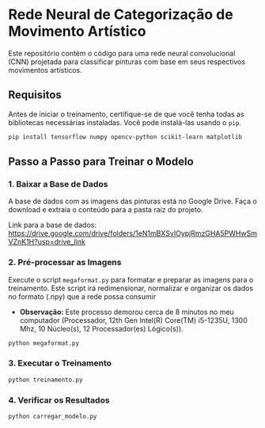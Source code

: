 # Rede Neural de Categorização de Movimento Artístico

Este repositório contém o código para uma rede neural convolucional (CNN) projetada para classificar pinturas com base em seus respectivos movimentos artísticos.

## Requisitos

Antes de iniciar o treinamento, certifique-se de que você tenha todas as bibliotecas necessárias instaladas. Você pode instalá-las usando o `pip`.

```bash
pip install tensorflow numpy opencv-python scikit-learn matplotlib
```

## Passo a Passo para Treinar o Modelo

### 1. Baixar a Base de Dados
A base de dados com as imagens das pinturas está no Google Drive. Faça o download e extraia o conteúdo para a pasta raiz do projeto.

Link para a base de dados: https://drive.google.com/drive/folders/1eN1mBXSvIOypjRmzGHA5PWHwSmVZnK1H?usp=drive_link


### 2. Pré-processar as Imagens
Execute o script `megaformat.py` para formatar e preparar as imagens para o treinamento. Este script irá redimensionar, normalizar e organizar os dados no formato (.npy) que a rede possa consumir 

* **Observação:** Este processo demorou cerca de 8 minutos no meu computador (Processador, 12th Gen Intel(R) Core(TM) i5-1235U, 1300 Mhz, 10 Núcleo(s), 12 Processador(es) Lógico(s)).

```bash
python megaformat.py
```

### 3. Executar o Treinamento

```bash
python treinamento.py
```

### 4. Verificar os Resultados

```bash
python carregar_modelo.py
```
